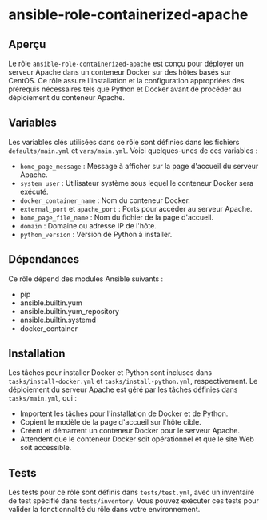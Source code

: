 # ansible-role-containerized-apache

## Aperçu
Le rôle `ansible-role-containerized-apache` est conçu pour déployer un serveur Apache dans un conteneur Docker sur des hôtes basés sur CentOS. Ce rôle assure l'installation et la configuration appropriées des prérequis nécessaires tels que Python et Docker avant de procéder au déploiement du conteneur Apache.

## Variables
Les variables clés utilisées dans ce rôle sont définies dans les fichiers `defaults/main.yml` et `vars/main.yml`. Voici quelques-unes de ces variables :

- `home_page_message` : Message à afficher sur la page d'accueil du serveur Apache.
- `system_user` : Utilisateur système sous lequel le conteneur Docker sera exécuté.
- `docker_container_name` : Nom du conteneur Docker.
- `external_port` et `apache_port` : Ports pour accéder au serveur Apache.
- `home_page_file_name` : Nom du fichier de la page d'accueil.
- `domain` : Domaine ou adresse IP de l'hôte.
- `python_version` : Version de Python à installer.

## Dépendances
Ce rôle dépend des modules Ansible suivants :

- pip
- ansible.builtin.yum
- ansible.builtin.yum_repository
- ansible.builtin.systemd
- docker_container

## Installation
Les tâches pour installer Docker et Python sont incluses dans `tasks/install-docker.yml` et `tasks/install-python.yml`, respectivement. Le déploiement du serveur Apache est géré par les tâches définies dans `tasks/main.yml`, qui :

- Importent les tâches pour l'installation de Docker et de Python.
- Copient le modèle de la page d'accueil sur l'hôte cible.
- Créent et démarrent un conteneur Docker pour le serveur Apache.
- Attendent que le conteneur Docker soit opérationnel et que le site Web soit accessible.

## Tests
Les tests pour ce rôle sont définis dans `tests/test.yml`, avec un inventaire de test spécifié dans `tests/inventory`. Vous pouvez exécuter ces tests pour valider la fonctionnalité du rôle dans votre environnement.

